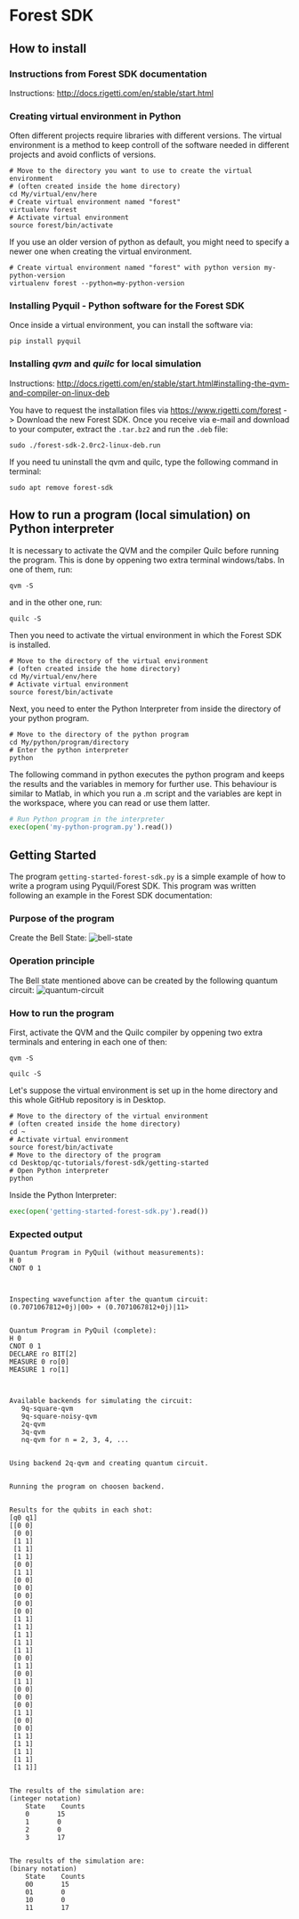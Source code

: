 # Forest SDK

## How to install

### Instructions from Forest SDK documentation

Instructions: http://docs.rigetti.com/en/stable/start.html

### Creating virtual environment in Python
Often different projects require libraries with different versions. The virtual environment is a method to keep controll of the software needed in different projects and avoid conflicts of versions.

```shell
# Move to the directory you want to use to create the virtual environment
# (often created inside the home directory)
cd My/virtual/env/here
# Create virtual environment named "forest"
virtualenv forest
# Activate virtual environment
source forest/bin/activate
```
If you use an older version of python as default, you might need to specify a newer one when creating the virtual environment.
```shell
# Create virtual environment named "forest" with python version my-python-version
virtualenv forest --python=my-python-version
```

### Installing Pyquil - Python software for the Forest SDK
Once inside a virtual environment, you can install the software via:

```shell
pip install pyquil
```

### Installing *qvm* and *quilc* for local simulation

Instructions: http://docs.rigetti.com/en/stable/start.html#installing-the-qvm-and-compiler-on-linux-deb

You have to request the installation files via https://www.rigetti.com/forest -> Download the new Forest SDK.
Once you receive via e-mail and download to your computer, extract the `.tar.bz2` and run the `.deb` file:
```shell
sudo ./forest-sdk-2.0rc2-linux-deb.run
```

If you need tu uninstall the qvm and quilc, type the following command in terminal:
```shell
sudo apt remove forest-sdk
```

## How to run a program (local simulation) on Python interpreter

It is necessary to activate the QVM and the compiler Quilc before running the program. This is done by oppening two extra terminal windows/tabs. In one of them, run:

```shell
qvm -S
```

and in the other one, run:

```shell
quilc -S
```

Then you need to activate the virtual environment in which the Forest SDK is installed.

```shell
# Move to the directory of the virtual environment
# (often created inside the home directory)
cd My/virtual/env/here
# Activate virtual environment
source forest/bin/activate
```

Next, you need to enter the Python Interpreter from inside the directory of your python program.

```shell
# Move to the directory of the python program
cd My/python/program/directory
# Enter the python interpreter
python
```

The following command in python executes the python program and keeps the results and the variables in memory for further use. This behaviour is similar to Matlab, in which you run a .m script and the variables are kept in the workspace, where you can read or use them latter. 

```python
# Run Python program in the interpreter
exec(open('my-python-program.py').read())
```

## Getting Started

The program `getting-started-forest-sdk.py` is a simple example of how to write a program using Pyquil/Forest SDK. This program was written following an example in the Forest SDK documentation: 

### Purpose of the program
Create the Bell State:
![bell-state](images/bell-state.png)



### Operation principle 

The Bell state mentioned above can be created by the following quantum circuit:
![quantum-circuit](images/quantum-circuit.png)


### How to run the program

First, activate the QVM and the Quilc compiler by oppening two extra terminals and entering in each one of then:
```shell
qvm -S
```
```shell
quilc -S
```

Let's suppose the virtual environment is set up in the home directory and this whole GitHub repository is in Desktop.
```shell
# Move to the directory of the virtual environment
# (often created inside the home directory)
cd ~
# Activate virtual environment
source forest/bin/activate
# Move to the directory of the program
cd Desktop/qc-tutorials/forest-sdk/getting-started
# Open Python interpreter
python
```

Inside the Python Interpreter:

```python
exec(open('getting-started-forest-sdk.py').read())
```

### Expected output

```
Quantum Program in PyQuil (without measurements):
H 0
CNOT 0 1



Inspecting wavefunction after the quantum circuit:
(0.7071067812+0j)|00> + (0.7071067812+0j)|11>


Quantum Program in PyQuil (complete):
H 0
CNOT 0 1
DECLARE ro BIT[2]
MEASURE 0 ro[0]
MEASURE 1 ro[1]



Available backends for simulating the circuit:
   9q-square-qvm
   9q-square-noisy-qvm
   2q-qvm
   3q-qvm
   nq-qvm for n = 2, 3, 4, ...


Using backend 2q-qvm and creating quantum circuit.


Running the program on choosen backend.


Results for the qubits in each shot:
[q0 q1]
[[0 0]
 [0 0]
 [1 1]
 [1 1]
 [1 1]
 [0 0]
 [1 1]
 [0 0]
 [0 0]
 [0 0]
 [0 0]
 [0 0]
 [1 1]
 [1 1]
 [1 1]
 [1 1]
 [1 1]
 [0 0]
 [1 1]
 [0 0]
 [1 1]
 [0 0]
 [0 0]
 [0 0]
 [1 1]
 [0 0]
 [0 0]
 [1 1]
 [1 1]
 [1 1]
 [1 1]
 [1 1]]


The results of the simulation are:
(integer notation)
    State    Counts
    0       15
    1       0
    2       0
    3       17


The results of the simulation are:
(binary notation)
    State    Counts
    00       15
    01       0
    10       0
    11       17

```



